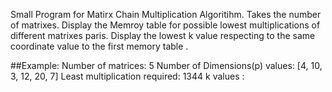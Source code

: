 Small Program for Matirx Chain Multiplication Algoritihm.
Takes the number of matrixes.
Display the Memroy table for possible lowest multiplications of different matrixes paris.
Display the lowest k value respecting to the same coordinate value to the first memory table .

##Example:
Number of matrices: 5
Number of Dimensions(p) values: [4, 10, 3, 12, 20, 7] 
Least multiplication required: 1344
k values : 
